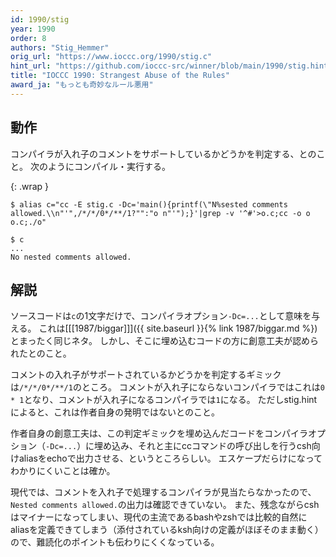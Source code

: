 ```yaml
---
id: 1990/stig
year: 1990
order: 8
authors: "Stig_Hemmer"
orig_url: "https://www.ioccc.org/1990/stig.c"
hint_url: "https://github.com/ioccc-src/winner/blob/main/1990/stig.hint"
title: "IOCCC 1990: Strangest Abuse of the Rules"
award_ja: "もっとも奇妙なルール悪用"
---
```


## 動作

コンパイラが入れ子のコメントをサポートしているかどうかを判定する、とのこと。
次のようにコンパイル・実行する。

{: .wrap }
```
$ alias c="cc -E stig.c -Dc='main(){printf(\"N%sested comments allowed.\\n"'",/*/*/0*/**/1?"":"o n"'");}'|grep -v '^#'>o.c;cc -o o o.c;./o"

$ c
...
No nested comments allowed.
```

## 解説

ソースコードは`c`の1文字だけで、コンパイラオプション`-Dc=...`として意味を与える。
これは[[[1987/biggar]]]({{ site.baseurl }}{% link 1987/biggar.md %})とまったく同じネタ。
しかし、そこに埋め込むコードの方に創意工夫が認められたとのこと。

コメントの入れ子がサポートされているかどうかを判定するギミックは`/*/*/0*/**/1`のところ。
コメントが入れ子にならないコンパイラではこれは`0 * 1`となり、コメントが入れ子になるコンパイラでは`1`になる。
ただしstig.hintによると、これは作者自身の発明ではないとのこと。

作者自身の創意工夫は、この判定ギミックを埋め込んだコードをコンパイラオプション（`-Dc=...`）に埋め込み、それと主にccコマンドの呼び出しを行うcsh向けaliasをechoで出力させる、というところらしい。
エスケープだらけになってわかりにくいことは確か。

現代では、コメントを入れ子で処理するコンパイラが見当たらなかったので、`Nested comments allowed.`の出力は確認できていない。
また、残念ながらcshはマイナーになってしまい、現代の主流であるbashやzshでは比較的自然にaliasを定義できてしまう（添付されているksh向けの定義がほぼそのまま動く）ので、難読化のポイントも伝わりにくくなっている。
